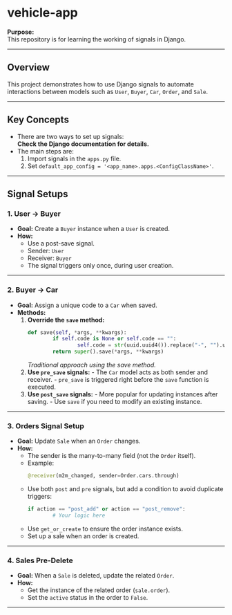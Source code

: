 # vehicle-app

**Purpose:**  
This repository is for learning the working of signals in Django.

---

## Overview

This project demonstrates how to use Django signals to automate interactions between models such as `User`, `Buyer`, `Car`, `Order`, and `Sale`.

---

## Key Concepts

- There are two ways to set up signals:  
   **Check the Django documentation for details.**
- The main steps are:
  1. Import signals in the `apps.py` file.
  2. Set `default_app_config = '<app_name>.apps.<ConfigClassName>'`.

---

## Signal Setups

### 1. User &rarr; Buyer

- **Goal:** Create a `Buyer` instance when a `User` is created.
- **How:**
  - Use a post-save signal.
  - Sender: `User`
  - Receiver: `Buyer`
  - The signal triggers only once, during user creation.

---

### 2. Buyer &rarr; Car

- **Goal:** Assign a unique code to a `Car` when saved.
- **Methods:**
  1. **Override the `save` method:**
     ```python
     def save(self, *args, **kwargs):
             if self.code is None or self.code == "":
                     self.code = str(uuid.uuid4()).replace("-", "").upper()[:10]  # Generate a unique code if not provided
             return super().save(*args, **kwargs)
     ```
     _Traditional approach using the save method._
  2. **Use `pre_save` signals:** - The `Car` model acts as both sender and receiver. - `pre_save` is triggered right before the `save` function is executed.
  3. **Use `post_save` signals:** - More popular for updating instances after saving. - Use `save` if you need to modify an existing instance.

---

### 3. Orders Signal Setup

- **Goal:** Update `Sale` when an `Order` changes.
- **How:**
  - The sender is the many-to-many field (not the `Order` itself).
  - Example:
    ```python
    @receiver(m2m_changed, sender=Order.cars.through)
    ```
  - Use both `post` and `pre` signals, but add a condition to avoid duplicate triggers:
    ```python
    if action == "post_add" or action == "post_remove":
            # Your logic here
    ```
  - Use `get_or_create` to ensure the order instance exists.
  - Set up a sale when an order is created.

---

### 4. Sales Pre-Delete

- **Goal:** When a `Sale` is deleted, update the related `Order`.
- **How:**
  - Get the instance of the related order (`sale.order`).
  - Set the `active` status in the order to `False`.

---
